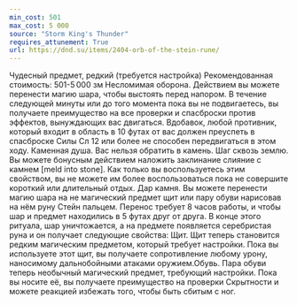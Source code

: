 ```yaml
---
min_cost: 501
max_cost: 5 000
source: "Storm King's Thunder"
requires_attunement: True
url: https://dnd.su/items/2404-orb-of-the-stein-rune/
---
```


Чудесный предмет, редкий (требуется настройка)
Рекомендованная стоимость: 501-5 000 зм
Несломимая оборона. Действием вы можете перенести магию шара, чтобы выстоять перед напором.
В течение следующей минуты или до того момента пока вы не подвигаетесь, вы получаете преимущество на все проверки и спасброски против эффектов, вынуждающих вас двигаться. Вдобавок, любой противник, который входит в область в 10 футах от вас должен преуспеть в спасброске Силы Сл 12 или более не способен передвигаться в этом ходу.
Каменная душа. Вас нельзя обратить в камень.
Шаг сквозь землю. Вы можете бонусным действием наложить заклинание слияние с камнем [meld into stone]. Как только вы воспользуетесь этим свойством, вы не можете им более воспользоваться пока не совершите короткий или длительный отдых.
Дар камня. Вы можете перенести магию шара на не магический предмет щит или пару обуви нарисовав на нём руну Стейн пальцем. Перенос требует 8 часов работы, и чтобы шар и предмет находились в 5 футах друг от друга. В конце этого ритуала, шар уничтожается, а на предмете появляется серебристая руна и он получает следующие свойства:
Щит. Щит теперь становится редким магическим предметом, который требует настройки. Пока вы используете этот щит, вы получаете сопротивление любому урону, наносимому дальнобойными атаками оружием.Обувь. Пара обуви теперь необычный магический предмет, требующий настройки. Пока вы носите её, вы получаете преимущество на проверки Скрытности и можете реакцией избежать того, чтобы быть сбитым с ног.
